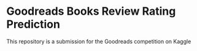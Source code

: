 # Goodreads Books Review Rating Prediction
This repository is a submission for the Goodreads competition on Kaggle